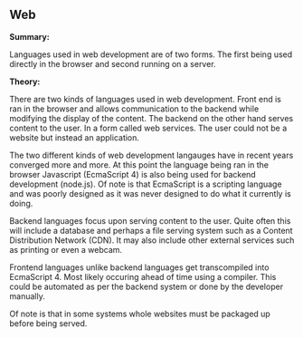 ## Web
**Summary:**

Languages used in web development are of two forms. The first being used directly in the browser and second running on a server.

**Theory:**

There are two kinds of languages used in web development. Front end is ran in the browser and allows communication to the backend while modifying the display of the content. The backend on the other hand serves content to the user. In a form called web services. The user could not be a website but instead an application.

The two different kinds of web development langauges have in recent years converged more and more. At this point the language being ran in the browser Javascript (EcmaScript 4) is also being used for backend development (node.js). Of note is that EcmaScript is a scripting language and was poorly designed as it was never designed to do what it currently is doing.

Backend languages focus upon serving content to the user. Quite often this will include a database and perhaps a file serving system such as a Content Distribution Network (CDN).
It may also include other external services such as printing or even a webcam.

Frontend languages unlike backend languages get transcompiled into EcmaScript 4. Most likely occuring ahead of time using a compiler. This could be automated as per the backend system or done by the developer manually.

Of note is that in some systems whole websites must be packaged up before being served.